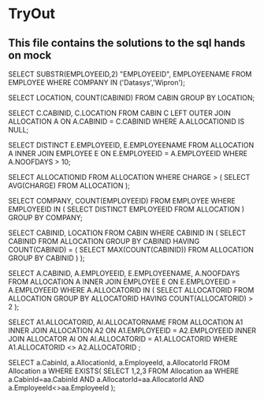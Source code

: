 # TryOut
## This file contains the solutions to the sql hands on mock
 SELECT SUBSTR(EMPLOYEEID,2) "EMPLOYEEID", EMPLOYEENAME
 FROM EMPLOYEE
 WHERE COMPANY
 IN ('Datasys','Wipron');
 
 SELECT LOCATION, COUNT(CABINID) FROM CABIN GROUP BY LOCATION;
 
 SELECT C.CABINID, C.LOCATION
 FROM
 CABIN C
 LEFT OUTER JOIN
 ALLOCATION A
 ON
 A.CABINID = C.CABINID
 WHERE
 A.ALLOCATIONID IS NULL;
 
 
 SELECT DISTINCT E.EMPLOYEEID, E.EMPLOYEENAME
 FROM
 ALLOCATION A
 INNER JOIN
 EMPLOYEE E
 ON
 E.EMPLOYEEID = A.EMPLOYEEID
 WHERE A.NOOFDAYS > 10;
 
 
 SELECT ALLOCATIONID
 FROM ALLOCATION
 WHERE CHARGE > (
 					SELECT AVG(CHARGE) 
 					FROM ALLOCATION
 				);
 				
 				
SELECT COMPANY, COUNT(EMPLOYEEID)
FROM EMPLOYEE
WHERE EMPLOYEEID
IN (
		SELECT DISTINCT EMPLOYEEID
		FROM ALLOCATION
	)
GROUP BY COMPANY;


SELECT CABINID, LOCATION
FROM CABIN
WHERE CABINID IN (
					SELECT CABINID
					FROM ALLOCATION
					GROUP BY CABINID
					HAVING COUNT(CABINID) = (
												SELECT MAX(COUNT(CABINID))
												FROM ALLOCATION
												GROUP BY CABINID
											)
				);
					
				

SELECT A.CABINID, A.EMPLOYEEID, E.EMPLOYEENAME, A.NOOFDAYS
FROM ALLOCATION A
INNER JOIN
EMPLOYEE E
ON E.EMPLOYEEID = A.EMPLOYEEID
WHERE A.ALLOCATORID
IN (
		SELECT ALLOCATORID
		FROM ALLOCATION
		GROUP BY ALLOCATORID
		HAVING COUNT(ALLOCATORID) > 2
	);


SELECT A1.ALLOCATORID, Al.ALLOCATORNAME
FROM ALLOCATION A1
INNER JOIN
ALLOCATION A2
ON A1.EMPLOYEEID = A2.EMPLOYEEID
INNER JOIN
ALLOCATOR Al
ON
Al.ALLOCATORID = A1.ALLOCATORID
WHERE A1.ALLOCATORID <> A2.ALLOCATORID
;


SELECT a.CabinId, a.AllocationId, a.EmployeeId, a.AllocatorId
FROM Allocation a 
WHERE EXISTS(
				SELECT 1,2,3 FROM Allocation aa 
				WHERE a.CabinId=aa.CabinId
				AND a.AllocatorId=aa.AllocatorId 
				AND a.EmployeeId<>aa.EmployeeId
			);
